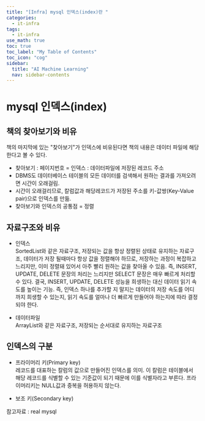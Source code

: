 ```yaml
---
title: "[Infra] mysql 인덱스(index)란 " 
categories:
  - it-infra
tags:
  - it-infra
use_math: true
toc: true
toc_label: "My Table of Contents"
toc_icon: "cog"
sidebar:
  title: "AI Machine Learning"
  nav: sidebar-contents
---
```



# mysql 인덱스(index)

## 책의 찾아보기와 비유

책의 마지막에 있는 "찾아보기"가 인덱스에 비유된다면 책의 내용은 데이터 파일에 해당한다고 볼 수 있다. 

* 찾아보기 : 페이지번호 = 인덱스 : 데이터파일에 저장된 레코드 주소
* DBMS도 데이터베이스 테이블의 모든 데이터를 검색해서 원하는 결과를 가져오려면 시간이 오래걸림. 
* 시간이 오래걸리므로, 칼럼값과 해당레코드가 저장된 주소를 키-값쌍(Key-Value pair)으로 인덱스를 만듦.
* 찾아보기와 인덱스의 공통점 = 정렬

## 자료구조와 비유

* 인덱스   
SortedList와 같은 자료구조, 저장되는 값을 항상 정렬된 상태로 유지하는 자료구조, 데이터가 저장 될때마다 항상 값을 정렬해야 하므로, 
저장하는 과정이 복잡하고 느리지만, 이미 정렬돼 있어서 아주 빨리 원하는 값을 찾아올 수 있음. 
즉, INSERT, UPDATE, DELETE 문장의 처리는 느리지만 
SELECT 문장은 매우 빠르게 처리할 수 있다. 결국, INSERT, UPDATE, DELETE 성능을 희생하는 대신 데이터 읽기 속도를 높이는 기능. 
즉, 인덱스 하나를 추가할 지 말지는 데이터의 저장 속도를 어디까지 희생할 수 있는지, 읽기 속도를 얼마나 더 빠르게 만들어야 하는지에 
따라 결정되야 한다. 

* 데이터파일     
ArrayList와 같은 자료구조, 저장되는 순서대로 유지하는 자료구조

## 인덱스의 구분

* 프라이머리 키(Primary key)  
레코드를 대표하는 칼럼의 값으로 만들어진 인덱스를 의미. 이 칼럼은 테이블에서 해당 레코드를 식별할 수 있는 기준값이 되기 때문에 
이를 식별자라고 부른다. 프라이머리키는 NULL값과 중복을 허용하지 않는다. 

* 보조 키(Secondary key)


참고자료 : real mysql
